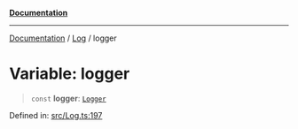 [**Documentation**](../../README.md)

***

[Documentation](../../README.md) / [Log](../README.md) / logger

# Variable: logger

> `const` **logger**: [`Logger`](../classes/Logger.md)

Defined in: [src/Log.ts:197](https://github.com/Christian-Me/folder-to-tags-plugin/blob/bf42295620335492a0928fbbe8ccca5ae986f975/src/Log.ts#L197)

